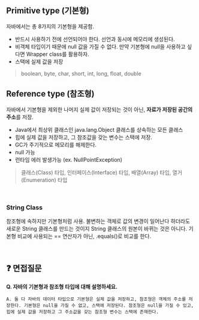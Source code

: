 ## Primitive type (기본형)
자바에서는 총 8가지의 기본형을 제공함.

- 반드시 사용하기 전에 선언되어야 한다. 선언과 동시에 메모리에 생성된다.
- 비객체 타입이기 때문에 null 값을 가질 수 없다. 만약 기본형에 null을 사용하고 싶다면 Wrapper class를 활용하자.
- 스택에 실제 값을 저장

> boolean, byte, char, short, int, long, float, double

## Reference type (참조형)
자바에서 기본형을 제외한 나머지
실제 값이 저장되는 것이 아닌, **자료가 저장된 공간의 주소**를 저장.
- Java에서 최상위 클래스인 java.lang.Object 클래스를 상속하는 모든 클래스
- 힙에 실제 값을 저장하고, 그 참조값을 갖는 변수는 스택에 저장.
- GC가 주기적으로 메모리를 해제한다.
- null 가능
- 런타임 에러 발생가능 (ex. NullPointException)

> 클래스(Class) 타입, 인터페이스(Interface) 타입, 배열(Array) 타입, 열거(Enumeration) 타입

<br>

### String Class
참조형에 속하지만 기본형처럼 사용.
불변하는 객체로 값의 변경이 일어난다 하더라도 새로운 String 클래스를 만드는 것이지 String 클래스의 원본이 바뀌는 것은 아니다. 기본형 비교에 사용되는 == 연산자가 아닌, .equals()로 비교를 한다.

<br>

## ❓ 면접질문
**Q. 자바의 기본형과 참조형 타입에 대해 설명하세요.**
```
A. 둘 다 자바의 데이터 타입으로 기본형은 실제 값을 저장하고, 참조형은 객체의 주소를 저장한다. 기본형은 null을 가질 수 없고, 스택에 저장된다. 참조형은 null을 가질 수 있고, 힙에 실제 값을 저장하고 그 주소값을 갖는 참조형 변수는 스택에 존재한다.
```